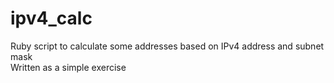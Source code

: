 # ipv4_calc
Ruby script to calculate some addresses based on IPv4 address and subnet mask  
Written as a simple exercise
